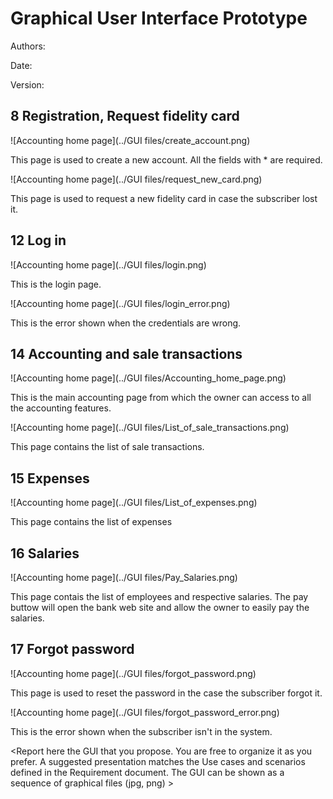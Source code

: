 # Graphical User Interface Prototype  

Authors:

Date:

Version:

## 8 Registration, Request fidelity card

![Accounting home page](../GUI files/create_account.png)

This page is used to create a new account. All the fields with * are required. 

![Accounting home page](../GUI files/request_new_card.png)

This page is used to request a new fidelity card in case the subscriber lost it.

## 12 Log in 

![Accounting home page](../GUI files/login.png)

This is the login page.

![Accounting home page](../GUI files/login_error.png)

This is the error shown when the credentials are wrong.

## 14 Accounting and sale transactions
![Accounting home page](../GUI files/Accounting_home_page.png)

This is the main accounting page from which the owner can access to all the accounting features.

![Accounting home page](../GUI files/List_of_sale_transactions.png)

This page contains the list of sale transactions.

## 15 Expenses
![Accounting home page](../GUI files/List_of_expenses.png)

This page contains the list of expenses

## 16 Salaries
![Accounting home page](../GUI files/Pay_Salaries.png)

This page contais the list of employees and respective salaries. The pay buttow will open the bank web site and allow the owner to easily pay the salaries.

## 17 Forgot password

![Accounting home page](../GUI files/forgot_password.png)

This page is used to reset the password in the case the subscriber forgot it.

![Accounting home page](../GUI files/forgot_password_error.png)

This is the error shown when the subscriber isn't in the system.

\<Report here the GUI that you propose. You are free to organize it as you prefer. A suggested presentation matches the Use cases and scenarios defined in the Requirement document. The GUI can be shown as a sequence of graphical files (jpg, png)  >

